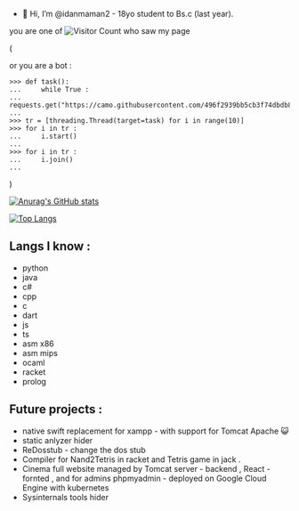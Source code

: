 - 👋 Hi, I’m @idanmaman2 - 18yo student to Bs.c (last year). 


you are one of 
![Visitor Count](https://profile-counter.glitch.me/idanmaman2/count.svg)
who saw my page 

(

or you are a bot : 
```
>>> def task():
...     while True : 
...             requests.get("https://camo.githubusercontent.com/496f2939bb5cb3f74dbdb821c20d29b52f63b943a9af4ccb5fb0a51fe8cc21f8/68747470733a2f2f70726f66696c652d636f756e7465722e676c697463682e6d652f6964616e6d616d616e322f636f756e742e737667")
... 
>>> tr = [threading.Thread(target=task) for i in range(10)] 
>>> for i in tr : 
...     i.start()
... 
>>> for i in tr : 
...     i.join()
... 

```
)


[![Anurag's GitHub stats](https://github-readme-stats.vercel.app/api?username=idanmaman2)](https://github.com/anuraghazra/github-readme-stats)
<!---
idanmaman2/idanmaman2 is a ✨ special ✨ repository because its `README.md` (this file) appears on your GitHub profile.
You can click the Preview link to take a look at your changes.
--->
[![Top Langs](https://github-readme-stats.vercel.app/api/top-langs/?username=idanmaman2&langs_count=8)](https://github.com/anuraghazra/github-readme-stats)

## Langs I know : 
* python 
* java
* c#
* cpp
* c 
* dart
* js 
* ts 
* asm x86 
* asm mips
* ocaml 
* racket
* prolog

## Future projects : 
  * native swift replacement for xampp - with support for Tomcat Apache 😺
  * static anlyzer hider 
  * ReDosstub - change the dos stub 
  * Compiler for Nand2Tetris in racket and Tetris game in jack . 
  * Cinema full website managed by Tomcat server - backend , React - fornted , and for admins phpmyadmin - deployed on Google Cloud Engine with kubernetes
  * Sysinternals tools hider  
   
